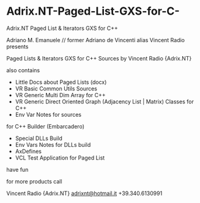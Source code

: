 # Adrix.NT-Paged-List-GXS-for-C-
Adrix.NT Paged List &amp; Iterators GXS for C++

Adriano M. Emanuele // former
Adriano de Vincenti
alias Vincent Radio
presents

Paged Lists & Iterators GXS for C++ Sources
by Vincent Radio {Adrix.NT}

also contains

- Little Docs about Paged Lists (docx)
- VR Basic Common Utils Sources
- VR Generic Multi Dim Array for C++
- VR Generic Direct Oriented Graph (Adjacency List | Matrix) Classes for C++
- Env Var Notes for sources

for C++ Builder (Embarcadero)

- Special DLLs Build
- Env Vars Notes for DLLs build
- AxDefines
- VCL Test Application for Paged List

have fun

for more products call

Vincent Radio {Adrix.NT}
adrixnt@hotmail.it
+39.340.6130991

